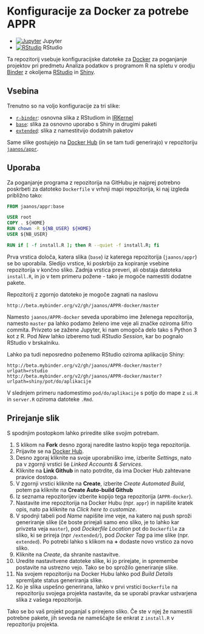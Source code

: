 # Konfiguracije za Docker za potrebe APPR

* [![Jupyter](http://mybinder.org/badge.svg)](http://beta.mybinder.org/v2/gh/jaanos/APPR-docker/r-binder-image) Jupyter
* [![RStudio](http://mybinder.org/badge.svg)](http://beta.mybinder.org/v2/gh/jaanos/APPR-docker/r-binder-image?urlpath=rstudio) RStudio

Ta repozitorij vsebuje konfiguracijske datoteke za [Docker](https://shiny.rstudio.com/) za poganjanje projektov pri predmetu Analiza podatkov s programom R na spletu v orodju [Binder](https://mybinder.org/) z okoljema [RStudio](https://www.rstudio.com/) in [Shiny](https://shiny.rstudio.com/).

## Vsebina

Trenutno so na voljo konfiguracije za tri slike:

* [`r-binder`](r-binder/): osnovna slika z RStudiom in [IRKernel](https://irkernel.github.io/)
* [`base`](base/): slika za osnovno uporabo s Shiny in drugimi paketi
* [`extended`](extended/): slika z namestitvijo dodatnih paketov

Same slike gostujejo na [Docker Hub](https://hub.docker.com/) (in se tam tudi generirajo) v repozitoriju [`jaanos/appr`](https://hub.docker.com/r/jaanos/appr/).

## Uporaba

Za poganjanje programa z repozitorija na GitHubu je najprej potrebno poskrbeti za datoteko `Dockerfile` v vrhnji mapi repozitorija, ki naj izgleda približno tako:

```Dockerfile
FROM jaanos/appr:base

USER root
COPY . ${HOME}
RUN chown -R ${NB_USER} ${HOME}
USER ${NB_USER}

RUN if [ -f install.R ]; then R --quiet -f install.R; fi
```

Prva vrstica določa, katera slika (`base`) iz katerega repozitorija (`jaanos/appr`) se bo uporabila. Sledijo vrstice, ki poskrbijo za kopiranje vsebine repozitorija v končno sliko. Zadnja vrstica preveri, ali obstaja datoteka `install.R`, in jo v tem primeru požene - tako je mogoče namestiti dodatne pakete.

Repozitorij z zgornjo datoteko je mogoče zagnati na naslovu

    http://beta.mybinder.org/v2/gh/jaanos/APPR-docker/master

Namesto `jaanos/APPR-docker` seveda uporabimo ime želenega repozitorija, namesto `master` pa lahko podamo želeno ime veje ali značke oziroma šifro commita.
Privzeto se zažene Jupyter, ki nam omogoča delo tako s Python 3 kot z R. Pod *New* lahko izberemo tudi *RStudio Session*, kar bo pognalo RStudio v brskalniku.

Lahko pa tudi neposredno poženemo RStudio oziroma aplikacijo Shiny:

    http://beta.mybinder.org/v2/gh/jaanos/APPR-docker/master?urlpath=rstudio
    http://beta.mybinder.org/v2/gh/jaanos/APPR-docker/master?urlpath=shiny/pot/do/aplikacije

V slednjem primeru nadomestimo `pod/do/aplikacije` s potjo do mape z `ui.R` in `server.R` oziroma datoteke `.Rmd`.

## Prirejanje slik

S spodnjim postopkom lahko priredite slike svojim potrebam.

1.  S klikom na **Fork** desno zgoraj naredite lastno kopijo tega repozitorija.
2.  Prijavite se na [Docker Hub](https://hub.docker.com/).
3.  Desno zgoraj kliknite na svoje uporabniško ime, izberite *Settings*, nato pa v zgornji vrstici še *Linked Accounts & Services*.
4.  Kliknite na **Link Github** in nato potrdite, da ima Docker Hub zahtevane pravice dostopa.
5.  V zgornji vrstici kliknite na **Create**, izberite *Create Automated Build*, potem pa kliknite na **Create Auto-build Github**
6.  Iz seznama repozitorijev izberite kopijo tega repozitorija (`APPR-docker`).
7.  Nastavite ime repozitorija na Docker Hubu (npr. `appr`) in napišite kratek opis, nato pa kliknite na *Click here to customize*.
8.  V spodnji tabeli pod *Name* napišite ime veje, na katero naj push sproži generiranje slike (če boste prirejali samo eno sliko, je to lahko kar privzeta veja `master`), pod *Dockerfile Location* pot do `Dockerfile` za sliko, ki se prireja (npr `/extended/`), pod *Docker Tag* pa ime slike (npr. `extended`). Po potrebi lahko s klikom na **+** dodaste novo vrstico za novo sliko.
9.  Kliknite na *Create*, da shranite nastavitve.
10. Uredite nastavitvene datoteke slike, ki jo prirejate, in spremembe postavite na ustrezno vejo. Tako se bo sprožilo generiranje slike.
11. Na svojem repozitoriju na Docker Hubu lahko pod *Build Details* spremljate status generiranja slike.
12. Ko je slika uspešno generirana, lahko v prvi vrstici `Dockerfile` na repozitoriju svojega projekta nastavite, da se uporabi pravkar ustvarjena slika z vašega repozitorija.

Tako se bo vaš projekt poganjal s prirejeno sliko. Če ste v njej že namestili potrebne pakete, jih seveda ne nameščajte še enkrat z `install.R` v repozitoriju projekta.
